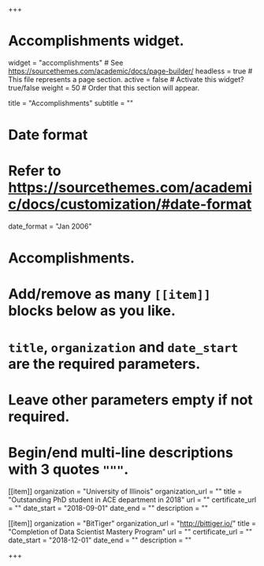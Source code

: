 +++
# Accomplishments widget.
widget = "accomplishments"  # See https://sourcethemes.com/academic/docs/page-builder/
headless = true  # This file represents a page section.
active = false  # Activate this widget? true/false
weight = 50  # Order that this section will appear.

title = "Accomplish&shy;ments"
subtitle = ""

# Date format
#   Refer to https://sourcethemes.com/academic/docs/customization/#date-format
date_format = "Jan 2006"

# Accomplishments.
#   Add/remove as many `[[item]]` blocks below as you like.
#   `title`, `organization` and `date_start` are the required parameters.
#   Leave other parameters empty if not required.
#   Begin/end multi-line descriptions with 3 quotes `"""`.

[[item]]
  organization = "University of Illinois"
  organization_url = ""
  title = "Outstanding PhD student in ACE department in 2018"
  url = ""
  certificate_url = ""
  date_start = "2018-09-01"
  date_end = ""
  description = ""


[[item]]
  organization = "BitTiger"
  organization_url = "http://bittiger.io/"
  title = "Completion of Data Scientist Mastery Program"
  url = ""
  certificate_url = ""
  date_start = "2018-12-01"
  date_end = ""
  description = ""



+++
